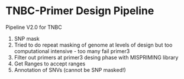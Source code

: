 TNBC-Primer Design Pipeline
===========================

Pipeline V2.0 for TNBC 

1. SNP mask
2. Tried to do repeat masking of genome at levels of design but too computational intensive - too many fail primer3
2. Filter out primers at primer3 desing phase with MISPRIMING library
3. Get Ranges to accept ranges
4. Annotation of SNVs (cannot be SNP masked!)
